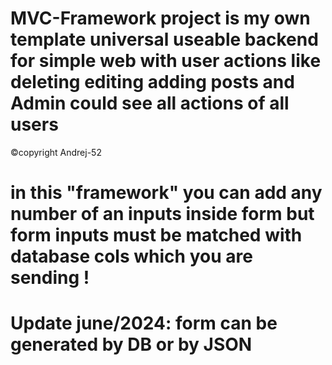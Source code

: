 # MVC-Framework project is  my own template  universal useable backend for simple web with user actions like  deleting editing adding posts and Admin could see all actions of all users 
©copyright Andrej-52
# in this "framework" you can add any number of an inputs inside form  but form inputs must be matched with database cols which you are sending !
# Update  june/2024: form can be generated by DB or by JSON  
